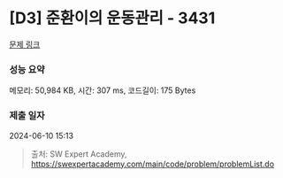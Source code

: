 # [D3] 준환이의 운동관리 - 3431 

[문제 링크](https://swexpertacademy.com/main/code/problem/problemDetail.do?contestProbId=AWE_ZXcqAAMDFAV2) 

### 성능 요약

메모리: 50,984 KB, 시간: 307 ms, 코드길이: 175 Bytes

### 제출 일자

2024-06-10 15:13



> 출처: SW Expert Academy, https://swexpertacademy.com/main/code/problem/problemList.do